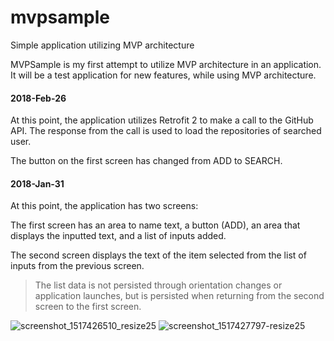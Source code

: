 # mvpsample
Simple application utilizing MVP architecture

MVPSample is my first attempt to utilize MVP architecture in an application. It will be a test application for new features, while using MVP architecture.

#### 2018-Feb-26
At this point, the application utilizes Retrofit 2 to make a call to the GitHub API. The response from the call is used to load the repositories of searched user.

The button on the first screen has changed from ADD to SEARCH.

#### 2018-Jan-31
At this point, the application has two screens:

The first screen has an area to name text, a button (ADD), an area that displays the inputted text, and a list of inputs added.

The second screen displays the text of the item selected from the list of inputs from the previous screen.

> The list data is not persisted through orientation changes or application launches, but is persisted when returning from the second screen to the first screen.

![screenshot_1517426510_resize25](https://user-images.githubusercontent.com/28271026/35643362-10ae367c-0694-11e8-807b-0b5a1d6e49ff.png) 
![screenshot_1517427797-resize25](https://user-images.githubusercontent.com/28271026/35643767-423520d8-0695-11e8-9cbe-810b0b6c423b.png)
